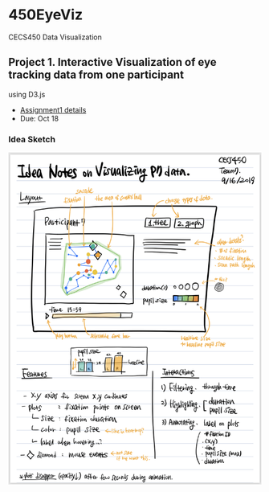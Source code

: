 # 450EyeViz
CECS450 Data Visualization
## Project 1. Interactive Visualization of eye tracking data from one participant
using D3.js
- [Assignment1 details](documents/Assignment_1.pdf)
- Due: Oct 18

### Idea Sketch
![IdeaSketch](documents/idea_sketch_01.jpg)


